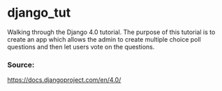 # django_tut
Walking through the Django 4.0 tutorial. The purpose of this tutorial is to create an app which allows the admin to create multiple choice poll questions and then let users vote on the questions.

### Source:
https://docs.djangoproject.com/en/4.0/
